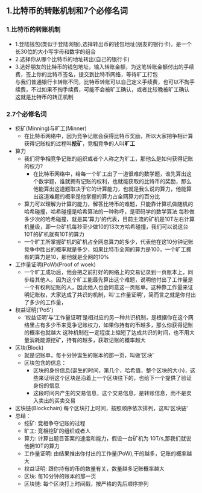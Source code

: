 ## 1.比特币的转账机制和7个必修名词
### 1.比特币的转账机制
- 1.登陆钱包(类似于登陆网银),选择转出币的钱包地址(朋友的银行卡)，是一个长30位的大小写字母和数字的组合
- 2.选择你从哪个比特币的地址转出(自己的银行卡)
- 3.选好朋友的比特币的钱包地址，输入转账金额，为这笔转账金额付出的手续费，签上你的比特币签名，提交到比特币网络，等待旷工打包<br />
  与我们普通银行卡转账不同，比特币转账可以自己定义手续费，也可以不掏手续费，不过如果不掏手续费，可能不会被旷工确认，或者比较晚被旷工确认<br />
这就是比特币的转正机制
### 2.7个必修名词
- 挖矿(Minning)与旷工(Minner)
  - 在比特币网络中，因为竞争记账会获得比特币奖励，所以大家把争相计算获得记账权的过程叫**挖矿**，竞相竞争的人叫**旷工**
- 算力
  - 我们将争相竞争记账的组织或者个人称之为旷工，那他么是如何获得记账的权力?
    - 在比特币网络中，给每一个旷工出了一道很难的数学题，谁先算出这个数学题，谁就拥有记账的权利，也就能获取的比特币的奖励，那么他能算出这道题取决于它的计算能力，也就是我么说的算力，他能算出这道难题的概率是他掌握的算力占全网算力的百分比
  - 算力可以理解为计算的能力，解答比特币的难题，只能靠计算机做随机的哈希碰撞，哈希碰撞是哈希算法的一种称呼，是密码学的数学算法
  每秒做多少次的哈希碰撞，就是其'算力'的代表，目前主流的矿机是10T左右计算机量级，即一台矿机每秒至少做10的13次方哈希碰撞，我们可以说这台10T的矿机就有10T的算力
  - 一个旷工所掌握矿机的矿机占全网总算力的多少，代表他在这10分钟记账竞争中胜出的概率就是多少，如果比特币全网的算力是100，一个旷工拥有的算力是10，那他就是全网的10%
- 工作量证明(PoW)(Proof of woek)
  - 一个旷工成功后，他会把之前打好的网络上的交易记录到一页账本上，同步给其他人。因为这个旷工能最先算出这个难题，说明他付出了工作量是一个有权利记账的人，因此他人也会同意这一页账单。这种靠工作量来证明记账权，大家达成了共识的机制，叫‘工作量证明’，简而言之就是你付出了多少的工作量，
- 权益证明('PoS')
  - ‘权益证明’与‘工作量证明’是相对应的另一种共识机制，是根据你在这个网络里占有多少币来竞争记账权力，如果你持有的币越多，那么你获得记账的概率也就越大
  这种机制在一定程度上缩短了达成共识的时间，也不用大量消耗能源挖矿，持有的越多，获取记账的概率越大 
- 区块(Block)
  - 就是记账单，每十分钟诞生的账本的那一页，叫做‘区块’
  - 区块包含的信息：
    - 区块的身份信息(诞生的时间，第几个，哈希值，整个区块的大小)，这些来证明这个区块是沿着上一个区块往下的，也给下一个提供了验证身份的信息
    - 这段时间内产生的交易信息，这个交易信息，是转账信息，而不是卖入卖出的买卖交易
- 区块链(Blockchain)
  每个区块打上时间，按照顺序依次排列，这叫‘区块链’
- 总结：
  - 挖矿: 竞相争夺记账的过程
  - 旷工: 竞相挖矿的组织或者人
  - 算力: 计算出题目答案的速度和能力，假设一台矿机为 10T/s,那我们就说他拥10T的算力
  - 工作量证明: 由结果推出你付出的工作量(PoW),干的越多，记账的概率越大
  - 权益证明: 跟你持有的币的数量有关，数量越多记账概率越大
  - 区块: 每10分钟的账本的那一页
  - 区块链: 每个区块打上时间戳，按严格的先后顺序排列

